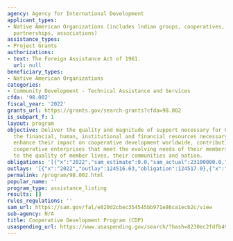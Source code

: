 ```yaml
---
agency: Agency for International Development
applicant_types:
- Native American Organizations (includes lndian groups, cooperatives, corporations,
  partnerships, associations)
assistance_types:
- Project Grants
authorizations:
- text: The Foreign Assistance Act of 1961.
  url: null
beneficiary_types:
- Native American Organizations
categories:
- Community Development - Technical Assistance and Services
cfda: '98.002'
fiscal_year: '2022'
grants_url: https://grants.gov/search-grants?cfda=98.002
is_subpart_f: 1
layout: program
objective: Deliver the quality and magnitude of support necessary for CDOs to attract
  the financial, human, institutional and financial resources necessary to significantly
  enhance their impact on cooperative development worldwide, contributing to self-reliant
  cooperative enterprises that meet the evolving needs of their members and contribute
  to the quality of member lives, their communities and nation.
obligations: '[{"x":"2022","sam_estimate":0.0,"sam_actual":23100000.0,"usa_spending_actual":23073792.0},{"x":"2023","sam_estimate":24100000.0,"sam_actual":0.0,"usa_spending_actual":36975580.0},{"x":"2024","sam_estimate":25100000.0,"sam_actual":0.0,"usa_spending_actual":51105365.0}]'
outlays: '[{"x":"2022","outlay":124516.63,"obligation":124517.0},{"x":"2023","outlay":6974926.35,"obligation":26592041.0},{"x":"2024","outlay":4628463.65,"obligation":15075260.0}]'
permalink: /program/98.002.html
popular_name: ''
program_type: assistance_listing
results: []
rules_regulations: ''
sam_url: https://sam.gov/fal/e820d2cbec354545bb971e86ca1ecb2c/view
sub-agency: N/A
title: Cooperative Development Program (CDP)
usaspending_url: https://www.usaspending.gov/search/?hash=8230ec2fdfb4959906457468b4b738f3
---
```

